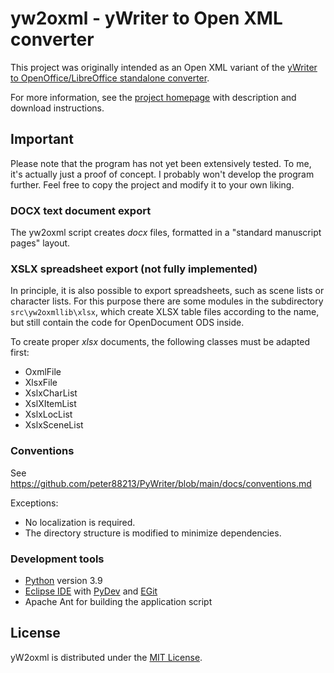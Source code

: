 # yw2oxml - yWriter to Open XML converter

This project was originally intended as an Open XML variant of the [yWriter to OpenOffice/LibreOffice standalone converter](https://peter88213.github.io/yW2OO/). 

For more information, see the [project homepage](https://peter88213.github.io/yw2oxml) with description and download instructions.

## Important

Please note that the program has not yet been extensively tested. To me, it's actually just a proof of concept. I probably won't develop the program further. Feel free to copy the project and modify it to your own liking.

### DOCX text document export

The yw2oxml script creates *docx* files, formatted in a "standard manuscript pages" layout. 

### XSLX spreadsheet export (not fully implemented)

In principle, it is also possible to export spreadsheets, such as scene lists or character lists. For this purpose there are some modules in the subdirectory `src\yw2oxmllib\xlsx`, which create XLSX table files according to the name, but still contain the code for OpenDocument ODS inside. 

To create proper *xlsx* documents, the following classes must be adapted first:

- OxmlFile
- XlsxFile
- XslxCharList
- XslXItemList
- XslxLocList
- XslxSceneList


### Conventions

See https://github.com/peter88213/PyWriter/blob/main/docs/conventions.md

Exceptions:
- No localization is required.
- The directory structure is modified to minimize dependencies.


### Development tools

- [Python](https://python.org) version 3.9
- [Eclipse IDE](https://eclipse.org) with [PyDev](https://pydev.org) and [EGit](https://www.eclipse.org/egit/)
- Apache Ant for building the application script

## License

yW2oxml is distributed under the [MIT License](http://www.opensource.org/licenses/mit-license.php).

